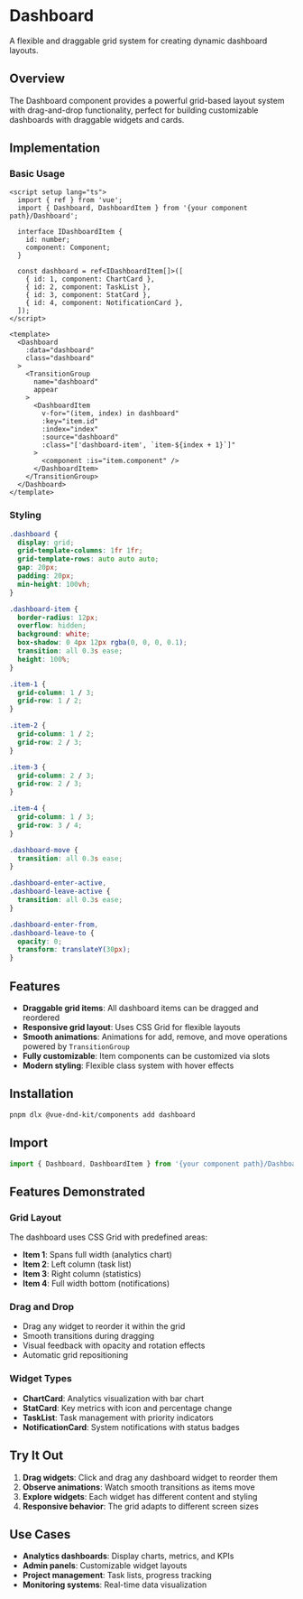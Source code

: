 # Dashboard

A flexible and draggable grid system for creating dynamic dashboard layouts.

<script setup>
import Example from '@examples/Dashboard/Example.vue';
</script>

## Overview

The Dashboard component provides a powerful grid-based layout system with drag-and-drop functionality, perfect for building customizable dashboards with draggable widgets and cards.

<Example />

## Implementation

### Basic Usage

```vue
<script setup lang="ts">
  import { ref } from 'vue';
  import { Dashboard, DashboardItem } from '{your component path}/Dashboard';

  interface IDashboardItem {
    id: number;
    component: Component;
  }

  const dashboard = ref<IDashboardItem[]>([
    { id: 1, component: ChartCard },
    { id: 2, component: TaskList },
    { id: 3, component: StatCard },
    { id: 4, component: NotificationCard },
  ]);
</script>

<template>
  <Dashboard
    :data="dashboard"
    class="dashboard"
  >
    <TransitionGroup
      name="dashboard"
      appear
    >
      <DashboardItem
        v-for="(item, index) in dashboard"
        :key="item.id"
        :index="index"
        :source="dashboard"
        :class="['dashboard-item', `item-${index + 1}`]"
      >
        <component :is="item.component" />
      </DashboardItem>
    </TransitionGroup>
  </Dashboard>
</template>
```

### Styling

```css
.dashboard {
  display: grid;
  grid-template-columns: 1fr 1fr;
  grid-template-rows: auto auto auto;
  gap: 20px;
  padding: 20px;
  min-height: 100vh;
}

.dashboard-item {
  border-radius: 12px;
  overflow: hidden;
  background: white;
  box-shadow: 0 4px 12px rgba(0, 0, 0, 0.1);
  transition: all 0.3s ease;
  height: 100%;
}

.item-1 {
  grid-column: 1 / 3;
  grid-row: 1 / 2;
}

.item-2 {
  grid-column: 1 / 2;
  grid-row: 2 / 3;
}

.item-3 {
  grid-column: 2 / 3;
  grid-row: 2 / 3;
}

.item-4 {
  grid-column: 1 / 3;
  grid-row: 3 / 4;
}

.dashboard-move {
  transition: all 0.3s ease;
}

.dashboard-enter-active,
.dashboard-leave-active {
  transition: all 0.3s ease;
}

.dashboard-enter-from,
.dashboard-leave-to {
  opacity: 0;
  transform: translateY(30px);
}
```

## Features

- **Draggable grid items**: All dashboard items can be dragged and reordered
- **Responsive grid layout**: Uses CSS Grid for flexible layouts
- **Smooth animations**: Animations for add, remove, and move operations powered by `TransitionGroup`
- **Fully customizable**: Item components can be customized via slots
- **Modern styling**: Flexible class system with hover effects

## Installation

```bash
pnpm dlx @vue-dnd-kit/components add dashboard
```

## Import

```ts
import { Dashboard, DashboardItem } from '{your component path}/Dashboard';
```

## Features Demonstrated

### Grid Layout

The dashboard uses CSS Grid with predefined areas:

- **Item 1**: Spans full width (analytics chart)
- **Item 2**: Left column (task list)
- **Item 3**: Right column (statistics)
- **Item 4**: Full width bottom (notifications)

### Drag and Drop

- Drag any widget to reorder it within the grid
- Smooth transitions during dragging
- Visual feedback with opacity and rotation effects
- Automatic grid repositioning

### Widget Types

- **ChartCard**: Analytics visualization with bar chart
- **StatCard**: Key metrics with icon and percentage change
- **TaskList**: Task management with priority indicators
- **NotificationCard**: System notifications with status badges

## Try It Out

1. **Drag widgets**: Click and drag any dashboard widget to reorder them
2. **Observe animations**: Watch smooth transitions as items move
3. **Explore widgets**: Each widget has different content and styling
4. **Responsive behavior**: The grid adapts to different screen sizes

## Use Cases

- **Analytics dashboards**: Display charts, metrics, and KPIs
- **Admin panels**: Customizable widget layouts
- **Project management**: Task lists, progress tracking
- **Monitoring systems**: Real-time data visualization
